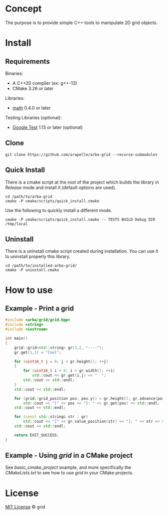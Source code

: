 # Concept

The purpose is to provide simple C++ tools to manipulate 2D grid objects.

# Install

## Requirements

Binaries:

- A C++20 compiler (ex: g++-13)
- CMake 3.26 or later

Libraries:

- [math](https://github.com/arapelle/math) 0.4.0 or later

Testing Libraries (optional):

- [Google Test](https://github.com/google/googletest) 1.13 or later (optional)

## Clone
```
git clone https://github.com/arapelle/arba-grid --recurse-submodules
```

## Quick Install

There is a cmake script at the root of the project which builds the library in *Release* mode and install it (default options are used).

```
cd /path/to/arba-grid
cmake -P cmake/scripts/quick_install.cmake
```

Use the following to quickly install a different mode.

```
cmake -P cmake/scripts/quick_install.cmake -- TESTS BUILD Debug DIR /tmp/local
```

## Uninstall

There is a uninstall cmake script created during installation. You can use it to uninstall properly this library.

```
cd /path/to/installed-arba-grid/
cmake -P uninstall.cmake
```

# How to use

## Example - Print a grid

```c++
#include <arba/grid/grid.hpp>
#include <string>
#include <iostream>

int main()
{
    grid::grid<std::string> gr(3,2, "----");
    gr.get(1,1) = "Cool";

    for (uint16_t j = 0; j < gr.height(); ++j)
    {
        for (uint16_t i = 0; i < gr.width(); ++i)
            std::cout << gr.get(i,j) << "  ";
        std::cout << std::endl;
    }
    std::cout << std::endl;

    for (grid::grid_position pos; pos.y() < gr.height(); gr.advance(pos))
        std::cout << "[" << pos << "]: " << gr.get(pos) << std::endl;
    std::cout << std::endl;

    for (const std::string& str : gr)
        std::cout << "[" << gr.value_position(str) << "]: " << str << std::endl;
    std::cout << std::endl;

    return EXIT_SUCCESS;
}
```

## Example - Using *grid* in a CMake project

See *basic_cmake_project* example, and more specifically the *CMakeLists.txt* to see how to use *grid* in your CMake projects.

# License

[MIT License](./LICENSE.md) © grid
